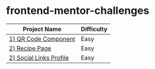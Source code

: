 # frontend-mentor-challenges

| Project Name                                                                                          | Difficulty |
| ----------------------------------------------------------------------------------------------------- | ---------- |
| [1) QR Code Component](https://beautiful-taffy-1baac0.netlify.app/)                                   | Easy       |
| [2) Recipe Page](https://tangerine-pavlova-e98c41.netlify.app/)                                       | Easy       |
| [2) Social Links Profile](https://66d5a9d1d929650557573324--iridescent-salmiakki-20d99c.netlify.app/) | Easy       |
